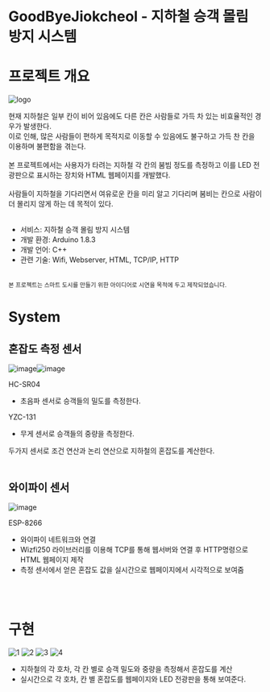 

# GoodByeJiokcheol - 지하철 승객 몰림 방지 시스템

# 프로젝트 개요

![logo](https://user-images.githubusercontent.com/63458653/88040826-70fd6e00-cb84-11ea-81a5-f29261b813df.PNG)

현재 지하철은 일부 칸이 비어 있음에도 다른 칸은 사람들로 가득 차 있는 
비효율적인 경우가 발생한다.<br>이로 인해, 많은 사람들이 편하게 목적지로 
이동할 수 있음에도 불구하고 가득 찬 칸을 이용하며 불편함을 겪는다. <br><br>
본 프로젝트에서는 사용자가 타려는 지하철 각 칸의 붐빔 정도를 측정하고
이를 LED 전광판으로 표시하는 장치와 HTML 웹페이지를 개발했다.<br><br>사람들이 지하철을 기다리면서 여유로운 칸을 미리 알고 기다리며 
붐비는 칸으로 사람이 더 몰리지 않게 하는 데 목적이 있다.
<br><br>
- 서비스: 지하철 승객 몰림 방지 시스템
- 개발 환경: Arduino 1.8.3
- 개발 언어: C++
- 관련 기술: Wifi, Webserver, HTML, TCP/IP, HTTP
<br>
<sup>본 프로젝트는 스마트 도시를 만들기 위한 아이디어로 시연을 목적에 두고 제작되었습니다.</sup>


# System
## 혼잡도 측정 센서
![image](https://user-images.githubusercontent.com/63458653/88042138-6cd25000-cb86-11ea-8e64-28755c343864.png)![image](https://user-images.githubusercontent.com/63458653/88047086-06e8c700-cb8c-11ea-82f8-3d05a544b0eb.png)

HC-SR04
- 초음파 센서로 승객들의 밀도를 측정한다.<br>

YZC-131
- 무게 센서로 승객들의 중량을 측정한다.

 두가지 센서로 조건 연산과 논리 연산으로 지하철의 혼잡도를 계산한다.
 <br><br>
## 와이파이 센서
![image](https://user-images.githubusercontent.com/63458653/88048361-254fc200-cb8e-11ea-90c6-945c957affc7.png)

ESP-8266
- 와이파이 네트워크와 연결
- Wizfi250 라이브러리를 이용해 TCP를 통해 웹서버와 연결 후 HTTP명령으로 HTML 웹페이지 제작
- 측정 센서에서 얻은 혼잡도 값을 실시간으로 웹페이지에서 시각적으로 보여줌 
<br>
<br>

# 구현

![1](https://user-images.githubusercontent.com/63458653/88051230-3f3fd380-cb93-11ea-8166-151845ea4e68.PNG)
![2](https://user-images.githubusercontent.com/63458653/88051238-41099700-cb93-11ea-916c-8f7f589f81f3.PNG)
![3](https://user-images.githubusercontent.com/63458653/88051246-423ac400-cb93-11ea-9814-27cd189280bb.PNG)
![4](https://user-images.githubusercontent.com/63458653/88051250-436bf100-cb93-11ea-90a8-f57cf8d9a533.PNG)
<br>
- 지하철의 각 호차, 각 칸 별로 승객 밀도와 중량을 측정해서 혼잡도를 계산
- 실시간으로 각 호차, 칸 별 혼잡도를 웹페이지와 LED 전광판을 통해 보여준다. 

<br>

